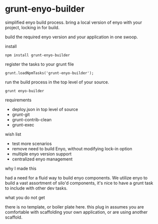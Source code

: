 grunt-enyo-builder
==================

simplified enyo build process. bring a local version of enyo with your project, locking in for build.

build the required enyo version and your application in one swoop.

install

    npm install grunt-enyo-builder

register the tasks to your grunt file

    grunt.loadNpmTasks('grunt-enyo-builder');

run the build process in the top level of your source.

    grunt enyo-builder


requirements

* deploy.json in top level of source
* grunt-git
* grunt-contrib-clean
* grunt-exec

wish list

* test more scenarios
* remove need to build Enyo, without modifying lock-in option
* multiple enyo version support
* centralized enyo management

why I made this

had a need for a fluid way to build enyo components. We utilize enyo to build a vast assortment of silo'd components, it's nice to have a grunt task to include with other dev tasks.

what you do not get

there is no template, or boiler plate here. this plug in assumes you are comfortable with scaffolding your own application, or are using another scaffold.